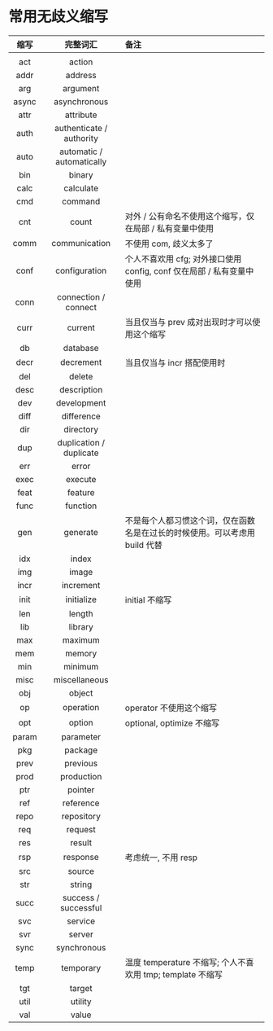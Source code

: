 # 常用无歧义缩写

| 缩写 | 完整词汇 | 备注 |
|:---:|:---:|:---|
|  |  |  |
| act | action |  |
| addr | address |  |
| arg | argument |  |
| async | asynchronous |  |
| attr | attribute |  |
| auth | authenticate / authority |  |
| auto | automatic / automatically |  |
| bin | binary |  |
| calc | calculate |  |
| cmd | command |  |
| cnt | count | 对外 / 公有命名不使用这个缩写，仅在局部 / 私有变量中使用 |
| comm | communication | 不使用 com, 歧义太多了 |
| conf | configuration | 个人不喜欢用 cfg; 对外接口使用 config, conf 仅在局部 / 私有变量中使用 |
| conn | connection / connect |  |
| curr | current | 当且仅当与 prev 成对出现时才可以使用这个缩写 |
| db | database |  |
| decr | decrement | 当且仅当与 incr 搭配使用时 |
| del | delete |  |
| desc | description |  |
| dev | development |  |
| diff | difference |  |
| dir | directory |  |
| dup | duplication / duplicate |  |
| err | error |  |
| exec | execute |  |
| feat | feature |  |
| func | function |  |
| gen | generate | 不是每个人都习惯这个词，仅在函数名是在过长的时候使用。可以考虑用 build 代替 |
| idx | index |  |
| img | image |  |
| incr | increment |  |
| init | initialize | initial 不缩写 |
| len | length |  |
| lib | library |  |
| max | maximum |  |
| mem | memory |  |
| min | minimum |  |
| misc | miscellaneous |  |
| obj | object |  |
| op | operation | operator 不使用这个缩写 |
| opt | option | optional, optimize 不缩写 |
| param | parameter |  |
| pkg | package |  |
| prev | previous |  |
| prod | production |  |
| ptr | pointer |  |
| ref | reference |  |
| repo | repository |  |
| req | request |  |
| res | result |  |
| rsp | response | 考虑统一, 不用 resp |
| src | source |  |
| str | string |  |
| succ | success / successful |  |
| svc | service |  |
| svr | server |  |
| sync | synchronous |  |
| temp | temporary | 温度 temperature 不缩写; 个人不喜欢用 tmp; template 不缩写 |
| tgt | target |  |
| util | utility |  |
| val | value |  |

